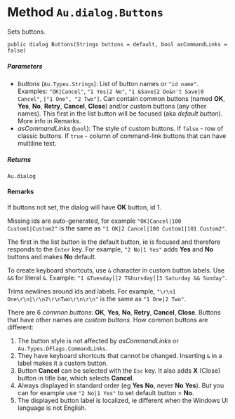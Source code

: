 # Method `Au.dialog.Buttons`

Sets buttons.

```
public dialog Buttons(Strings buttons = default, bool asCommandLinks = false)
```

##### Parameters

- *buttons*  (`Au.Types.Strings`):
    List of button names or `"id name"`. Examples: `"OK|Cancel"`, `"1 Yes|2 No"`, `"1 &Save|2 Do&n't Save|0 Cancel"`, `["1 One", "2 Two"]`. Can contain common buttons (named **OK**, **Yes**, **No**, **Retry**, **Cancel**, **Close**) and/or custom buttons (any other names). This first in the list button will be focused (aka *default button*). More info in Remarks.
- *asCommandLinks*  (`bool`):
    The style of custom buttons. If `false` - row of classic buttons. If `true` - column of command-link buttons that can have multiline text.

##### Returns

`Au.dialog`

#### Remarks

If buttons not set, the dialog will have **OK** button, id 1.

Missing ids are auto-generated, for example `"OK|Cancel|100 Custom1|Custom2"` is the same as `"1 OK|2 Cancel|100 Custom1|101 Custom2"`.

The first in the list button is the default button, ie is focused and therefore responds to the `Enter` key. For example, `"2 No|1 Yes"` adds **Yes** and **No** buttons and makes **No** default.

To create keyboard shortcuts, use `&` character in custom button labels. Use `&&` for literal `&`. Example: `"1 &Tuesday[]2 T&hursday[]3 Saturday && Sunday"`.

Trims newlines around ids and labels. For example, `"\r\n1 One\r\n|\r\n2\r\nTwo\r\n\r\n"` is the same as `"1 One|2 Two"`.

There are 6 *common buttons*: **OK**, **Yes**, **No**, **Retry**, **Cancel**, **Close**. Buttons that have other names are *custom buttons*. How common buttons are different:

1. The button style is not affected by *asCommandLinks* or `Au.Types.DFlags.CommandLinks`.
2. They have keyboard shortcuts that cannot be changed. Inserting `&` in a label makes it a custom button.
3. Button **Cancel** can be selected with the `Esc` key. It also adds **X** (Close) button in title bar, which selects **Cancel**.
4. Always displayed in standard order (eg **Yes** **No**, never **No** **Yes**). But you can for example use `"2 No|1 Yes"` to set default button = **No**.
5. The displayed button label is localized, ie different when the Windows UI language is not English.